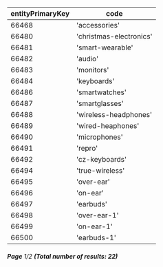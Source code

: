 | entityPrimaryKey | code                    |
| ---------------- | ----------------------- |
| 66468            | 'accessories'           |
| 66480            | 'christmas-electronics' |
| 66481            | 'smart-wearable'        |
| 66482            | 'audio'                 |
| 66483            | 'monitors'              |
| 66484            | 'keyboards'             |
| 66486            | 'smartwatches'          |
| 66487            | 'smartglasses'          |
| 66488            | 'wireless-headphones'   |
| 66489            | 'wired-heaphones'       |
| 66490            | 'microphones'           |
| 66491            | 'repro'                 |
| 66492            | 'cz-keyboards'          |
| 66494            | 'true-wireless'         |
| 66495            | 'over-ear'              |
| 66496            | 'on-ear'                |
| 66497            | 'earbuds'               |
| 66498            | 'over-ear-1'            |
| 66499            | 'on-ear-1'              |
| 66500            | 'earbuds-1'             |

###### **Page** 1/2 **(Total number of results: 22)**
